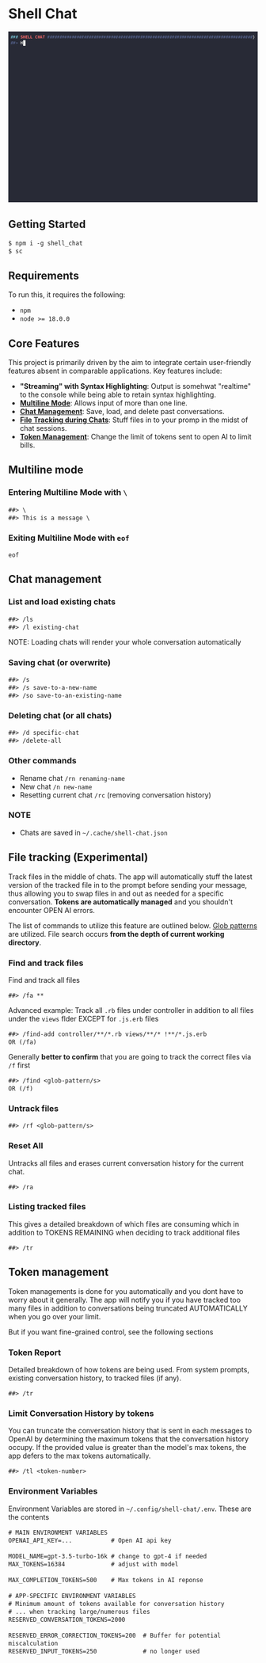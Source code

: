 # Shell Chat
![Demo gif](https://github.com/neebs12/shell_chat/blob/main/demo-final.gif)

## Getting Started
```
$ npm i -g shell_chat
$ sc
```

## Requirements
To run this, it requires the following:
- `npm`
- `node >= 18.0.0`

## Core Features

This project is primarily driven by the aim to integrate certain user-friendly features absent in comparable applications. Key features include:

- **"Streaming" with Syntax Highlighting**: Output is somehwat "realtime" to the console while being able to retain syntax highlighting.
- [**Multiline Mode**](#multiline-mode): Allows input of more than one line.
- [**Chat Management**](#chat-management): Save, load, and delete past conversations.
- [**File Tracking during Chats**](#file-tracking-experimental): Stuff files in to your promp in the midst of chat sessions.
- [**Token Management**](#token-management): Change the limit of tokens sent to open AI to limit bills.

## Multiline mode

### Entering Multiline Mode with `\`
```
##> \
##> This is a message \
```

### Exiting Multiline Mode with `eof`
```
eof
```

## Chat management

### List and load existing chats

```
##> /ls
##> /l existing-chat
```

NOTE: Loading chats will render your whole conversation automatically

### Saving chat (or overwrite)

```
##> /s
##> /s save-to-a-new-name
##> /so save-to-an-existing-name
```

### Deleting chat (or all chats)

```
##> /d specific-chat
##> /delete-all
```

### Other commands
- Rename chat `/rn renaming-name`
- New chat `/n new-name`
- Resetting current chat `/rc` (removing conversation history)

### NOTE
- Chats are saved in `~/.cache/shell-chat.json`

## File tracking (Experimental)

Track files in the middle of chats. The app will automatically stuff the latest version of the tracked file in to the prompt before sending your message, thus allowing you to swap files in and out as needed for a specific conversation. **Tokens are automatically managed** and you shouldn't encounter OPEN AI errors.

The list of commands to utilize this feature are outlined below. [Glob patterns](https://www.malikbrowne.com/blog/a-beginners-guide-glob-patterns/) are utilized. File search occurs **from the depth of current working directory**.

### Find and track files
Find and track all files
```
##> /fa **
```

Advanced example: Track all `.rb` files under controller in addition to all files under the `views` flder EXCEPT for `.js.erb` files
```
##> /find-add controller/**/*.rb views/**/* !**/*.js.erb
OR (/fa)
```

Generally **better to confirm** that you are going to track the correct files via `/f` first
```
##> /find <glob-pattern/s>
OR (/f)
```

### Untrack files
```
##> /rf <glob-pattern/s>
```

### Reset All
Untracks all files and erases current conversation history for the current chat.
```
##> /ra
```

### Listing tracked files
This gives a detailed breakdown of which files are consuming which in addition to TOKENS REMAINING when deciding to track additional files
```
##> /tr
```

## Token management

Token managements is done for you automatically and you dont have to worry about it generally. The app will notify you if you have tracked too many files in addition to conversations being truncated AUTOMATICALLY when you go over your limit.

But if you want fine-grained control, see the following sections
### Token Report
Detailed breakdown of how tokens are being used. From system prompts, existing conversation history, to tracked files (if any).
```
##> /tr
```

### Limit Conversation History by tokens
You can truncate the conversation history that is sent in each messages to OpenAI by determining the maximum tokens that the conversation history occupy. If the provided value is greater than the model's max tokens, the app defers to the max tokens automatically.
```
##> /tl <token-number>
```

### Environment Variables
Environment Variables are stored in `~/.config/shell-chat/.env`. These are the contents

```shell
# MAIN ENVIRONMENT VARIABLES
OPENAI_API_KEY=...           # Open AI api key

MODEL_NAME=gpt-3.5-turbo-16k # change to gpt-4 if needed
MAX_TOKENS=16384             # adjust with model

MAX_COMPLETION_TOKENS=500    # Max tokens in AI reponse

# APP-SPECIFIC ENVIRONMENT VARIABLES
# Minimum amount of tokens available for conversation history
# ... when tracking large/numerous files
RESERVED_CONVERSATION_TOKENS=2000

RESERVED_ERROR_CORRECTION_TOKENS=200  # Buffer for potential miscalculation
RESERVED_INPUT_TOKENS=250             # no longer used
```
